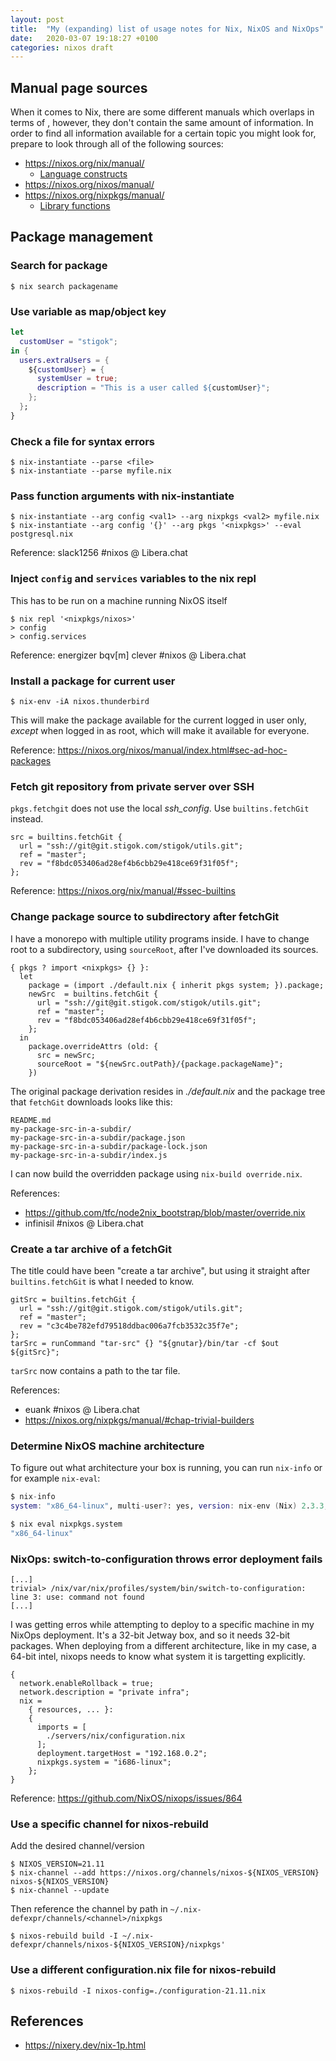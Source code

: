 ```yaml
---
layout: post
title:  "My (expanding) list of usage notes for Nix, NixOS and NixOps"
date:   2020-03-07 19:18:27 +0100
categories: nixos draft
---
```


## Manual page sources

When it comes to Nix, there are some different manuals which overlaps in terms
of , however, they don't contain the same amount of information. In order to
find all information available for a certain topic you might look for, prepare
to look through all of the following sources:

- <https://nixos.org/nix/manual/>
  - [Language constructs](https://nixos.org/nix/manual/#sec-constructs)
- <https://nixos.org/nixos/manual/>
- <https://nixos.org/nixpkgs/manual/>
  - [Library functions](https://nixos.org/nixpkgs/manual/#sec-functions-library)

## Package management

### Search for package

```
$ nix search packagename
```

### Use variable as map/object key

```nix
let
  customUser = "stigok";
in {
  users.extraUsers = {
    ${customUser} = {
      systemUser = true;
      description = "This is a user called ${customUser}";
    };
  };
}
```

### Check a file for syntax errors

```shell
$ nix-instantiate --parse <file>
$ nix-instantiate --parse myfile.nix
```

### Pass function arguments with nix-instantiate

```shell
$ nix-instantiate --arg config <val1> --arg nixpkgs <val2> myfile.nix
$ nix-instantiate --arg config '{}' --arg pkgs '<nixpkgs>' --eval postgresql.nix
```

Reference: slack1256 #nixos @ Libera.chat

### Inject `config` and `services` variables to the nix repl

This has to be run on a machine running NixOS itself

```shell
$ nix repl '<nixpkgs/nixos>'
> config
> config.services
```

Reference: energizer bqv[m] clever #nixos @ Libera.chat

### Install a package for current user

```
$ nix-env -iA nixos.thunderbird
```

This will make the package available for the current logged in user only, *except*
when logged in as root, which will make it available for everyone.

Reference: https://nixos.org/nixos/manual/index.html#sec-ad-hoc-packages

### Fetch git repository from private server over SSH

`pkgs.fetchgit` does not use the local *ssh_config*. Use `builtins.fetchGit`
instead.

```
src = builtins.fetchGit {
  url = "ssh://git@git.stigok.com/stigok/utils.git";
  ref = "master";
  rev = "f8bdc053406ad28ef4b6cbb29e418ce69f31f05f";
};
```

Reference: https://nixos.org/nix/manual/#ssec-builtins

### Change package source to subdirectory after fetchGit

I have a monorepo with multiple utility programs inside. I have to change
root to a subdirectory, using `sourceRoot`, after I've downloaded its sources.

```
{ pkgs ? import <nixpkgs> {} }:
  let
    package = (import ./default.nix { inherit pkgs system; }).package;
    newSrc  = builtins.fetchGit {
      url = "ssh://git@git.stigok.com/stigok/utils.git";
      ref = "master";
      rev = "f8bdc053406ad28ef4b6cbb29e418ce69f31f05f";
    };
  in
    package.overrideAttrs (old: {
      src = newSrc;
      sourceRoot = "${newSrc.outPath}/{package.packageName}";
    })
```

The original package derivation resides in
*./default.nix* and the package tree that `fetchGit` downloads looks like this:

```
README.md
my-package-src-in-a-subdir/
my-package-src-in-a-subdir/package.json
my-package-src-in-a-subdir/package-lock.json
my-package-src-in-a-subdir/index.js
```

I can now build the overridden package using `nix-build override.nix`.

References:
- https://github.com/tfc/node2nix_bootstrap/blob/master/override.nix
- infinisil #nixos @ Libera.chat

### Create a tar archive of a fetchGit

The title could have been "create a tar archive", but using it straight after
`builtins.fetchGit` is what I needed to know.

```
gitSrc = builtins.fetchGit {
  url = "ssh://git@git.stigok.com/stigok/utils.git";
  ref = "master";
  rev = "c3c4be782efd79518ddbac006a7fcb3532c35f7e";
};
tarSrc = runCommand "tar-src" {} "${gnutar}/bin/tar -cf $out ${gitSrc}";
```

`tarSrc` now contains a path to the tar file.

References:
- euank #nixos @ Libera.chat
- https://nixos.org/nixpkgs/manual/#chap-trivial-builders

### Determine NixOS machine architecture

To figure out what architecture your box is running, you can run `nix-info` or
for example `nix-eval`:

```nix
$ nix-info
system: "x86_64-linux", multi-user?: yes, version: nix-env (Nix) 2.3.3, channels(username): "", channels(root): "nixos-19.09.2213.71c6a1c4a83", nixpkgs: /nix/var/nix/profiles/per-user/root/channels/nixos

$ nix eval nixpkgs.system
"x86_64-linux"
```

### NixOps: switch-to-configuration throws error deployment fails

```
[...]
trivial> /nix/var/nix/profiles/system/bin/switch-to-configuration: line 3: use: command not found
[...]
```

I was getting erros while attempting to deploy to a specific machine in my
NixOps deployment. It's a 32-bit Jetway box, and so it needs 32-bit packages.
When deploying from a different architecture, like in my case, a 64-bit intel,
nixops needs to know what system it is targetting explicitly.

```
{
  network.enableRollback = true;
  network.description = "private infra";
  nix =
    { resources, ... }:
    {
      imports = [
        ./servers/nix/configuration.nix
      ];
      deployment.targetHost = "192.168.0.2";
      nixpkgs.system = "i686-linux";
    };
}
```

Reference: <https://github.com/NixOS/nixops/issues/864>

### Use a specific channel for nixos-rebuild

Add the desired channel/version

```
$ NIXOS_VERSION=21.11
$ nix-channel --add https://nixos.org/channels/nixos-${NIXOS_VERSION} nixos-${NIXOS_VERSION}
$ nix-channel --update
```

Then reference the channel by path in `~/.nix-defexpr/channels/<channel>/nixpkgs`

```
$ nixos-rebuild build -I ~/.nix-defexpr/channels/nixos-${NIXOS_VERSION}/nixpkgs'
```

### Use a different configuration.nix file for nixos-rebuild

```
$ nixos-rebuild -I nixos-config=./configuration-21.11.nix
```

## References

- <https://nixery.dev/nix-1p.html>
